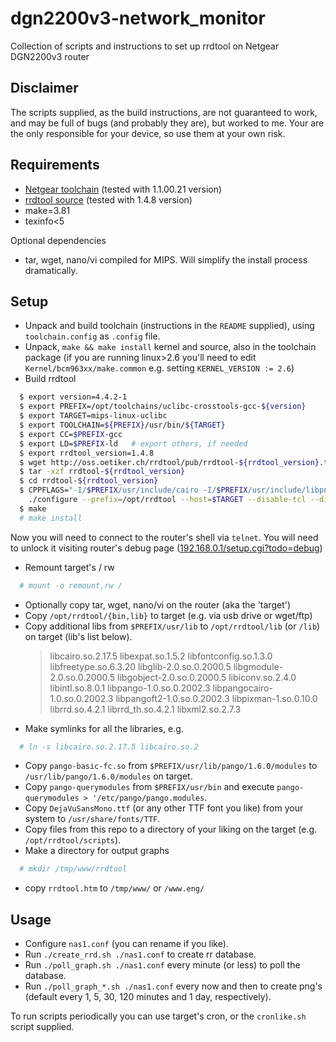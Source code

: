 dgn2200v3-network_monitor
=========================

Collection of scripts and instructions to set up rrdtool on Netgear DGN2200v3 router

Disclaimer
----------

The scripts supplied, as the build instructions, are not guaranteed to work, and may be full of bugs (and probably they are), but worked to me.
Your are the only responsible for your device, so use them at your own risk.

Requirements
------------

+ [Netgear toolchain](http://kb.netgear.com/app/answers/detail/a_id/2649/~/open-source-code-for-programmers-%28gpl%29) (tested with 1.1.00.21 version)
+ [rrdtool source](http://oss.oetiker.ch/rrdtool/pub/?M=D) (tested with 1.4.8 version)
+ make=3.81
+ texinfo<5

Optional dependencies
+ tar, wget, nano/vi compiled for MIPS. Will simplify the install process dramatically.

Setup
-----
+ Unpack and build toolchain (instructions in the `README` supplied), using `toolchain.config` as `.config` file.
+ Unpack, `make && make install` kernel and source, also in the toolchain package (if you are running linux>2.6 you'll need to edit `Kernel/bcm963xx/make.common`
  e.g. setting `KERNEL_VERSION := 2.6`)
+ Build rrdtool
```sh
  $ export version=4.4.2-1
  $ export PREFIX=/opt/toolchains/uclibc-crosstools-gcc-${version}
  $ export TARGET=mips-linux-uclibc
  $ export TOOLCHAIN=${PREFIX}/usr/bin/${TARGET}
  $ export CC=$PREFIX-gcc
  $ export LD=$PREFIX-ld   # export others, if needed
  $ export rrdtool_version=1.4.8
  $ wget http://oss.oetiker.ch/rrdtool/pub/rrdtool-${rrdtool_version}.tar.gz
  $ tar -xzf rrdtool-${rrdtool_version}
  $ cd rrdtool-${rrdtool_version}
  $ CPPFLAGS="-I/$PREFIX/usr/include/cairo -I/$PREFIX/usr/include/libpng12"  --sysroot=$PREFIX \
	./configure --prefix=/opt/rrdtool --host=$TARGET --disable-tcl --disable-python
  $ make
  # make install
```

Now you will need to connect to the router's shell via `telnet`.
You will need to unlock it visiting router's debug page ([192.168.0.1/setup.cgi?todo=debug](http://192.168.0.1/setup.cgi?todo=debug))
+ Remount target's / rw
```sh
  # mount -o remount,rw /
```
+ Optionally copy tar, wget, nano/vi on the router (aka the 'target')
+ Copy `/opt/rrdtool/{bin,lib}` to target (e.g. via usb drive or wget/ftp)
+ Copy additional libs from `$PREFIX/usr/lib` to `/opt/rrdtool/lib` (or `/lib`) on target (lib's list below).
  >libcairo.so.2.17.5
  >libexpat.so.1.5.2
  >libfontconfig.so.1.3.0
  >libfreetype.so.6.3.20
  >libglib-2.0.so.0.2000.5
  >libgmodule-2.0.so.0.2000.5
  >libgobject-2.0.so.0.2000.5
  >libiconv.so.2.4.0
  >libintl.so.8.0.1
  >libpango-1.0.so.0.2002.3
  >libpangocairo-1.0.so.0.2002.3
  >libpangoft2-1.0.so.0.2002.3
  >libpixman-1.so.0.10.0	
  >librrd.so.4.2.1
  >librrd_th.so.4.2.1
  >libxml2.so.2.7.3
+ Make symlinks for all the libraries, e.g.
```sh
  # ln -s libcairo.so.2.17.5 libcairo.so.2
```

+ Copy `pango-basic-fc.so` from `$PREFIX/usr/lib/pango/1.6.0/modules` to `/usr/lib/pango/1.6.0/modules` on target.
+ Copy `pango-querymodules` from `$PREFIX/usr/bin` and execute `pango-querymodules > '/etc/pango/pango.modules`.
+ Copy `DejaVuSansMono.ttf` (or any other TTF font you like) from your system to `/usr/share/fonts/TTF`.
+ Copy files from this repo to a directory of your liking on the target (e.g. `/opt/rrdtool/scripts`).
+ Make a directory for output graphs

```sh
  # mkdir /tmp/www/rrdtool
```

+ copy `rrdtool.htm` to `/tmp/www/` or `/www.eng/`

Usage
-----
+ Configure `nas1.conf` (you can rename if you like).
+ Run `./create_rrd.sh ./nas1.conf` to create rr database.
+ Run `./poll_graph.sh ./nas1.conf` every minute (or less) to poll the database.
+ Run `./poll_graph_*.sh ./nas1.conf` every now and then to create png's (default every 1, 5, 30, 120 minutes and 1 day, respectively).

To run scripts periodically you can use target's cron, or the `cronlike.sh` script supplied.

